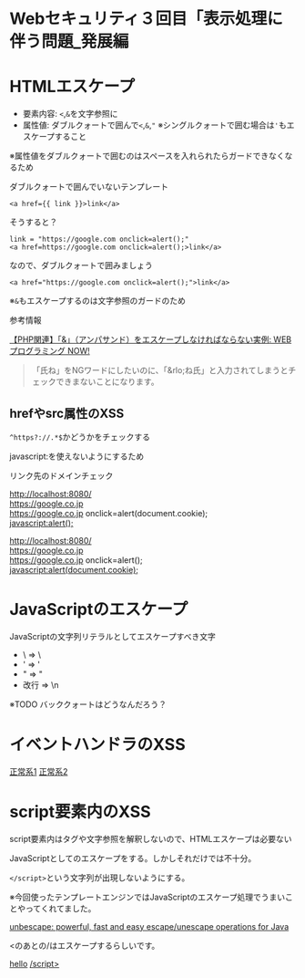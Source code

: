 # Webセキュリティ３回目「表示処理に伴う問題_発展編


# HTMLエスケープ

- 要素内容: `<`,`&`を文字参照に
- 属性値: ダブルクォートで囲んで`<`,`&`,`"`
※シングルクォートで囲む場合は`'`もエスケープすること

※属性値をダブルクォートで囲むのはスペースを入れられたらガードできなくなるため

ダブルクォートで囲んでいないテンプレート
```
<a href={{ link }}>link</a>
```

そうすると？
```
link = "https://google.com onclick=alert();"
<a href=https://google.com onclick=alert();>link</a>
```

なので、ダブルクォートで囲みましょう
```
<a href="https://google.com onclick=alert();">link</a>
```

※`&`もエスケープするのは文字参照のガードのため

参考情報

[【PHP関連】「&」（アンパサンド）をエスケープしなければならない実例: WEBプログラミング NOW\!](http://shimax.cocolog-nifty.com/search/2007/12/php_f864.html)

>「氏ね」をNGワードにしたいのに、「&rlo;ね氏」と入力されてしまうとチェックできまないことになります。


## hrefやsrc属性のXSS

`^https?://.*$`かどうかをチェックする

javascript:を使えないようにするため

リンク先のドメインチェック

<a href="./linkUnsafe?url=http://localhost:8080/">http://localhost:8080/</a><br>
<a href="./linkUnsafe?url=https://google.co.jp">https://google.co.jp</a><br>
<a href="./linkUnsafe?url=https://google.co.jp onclick=alert(document.cookie);">https://google.co.jp onclick=alert(document.cookie);</a><br>
<a href="./linkUnsafe?url=javascript:alert(document.cookie);">javascript:alert();</a><br>

<a href="./link?url=http://localhost:8080/">http://localhost:8080/</a><br>
<a href="./link?url=https://google.co.jp">https://google.co.jp</a><br>
<a href="./link?url=https://google.co.jp onclick=alert(document.cookie);">https://google.co.jp onclick=alert();</a><br>
<a href="./link?url=javascript:alert();">javascript:alert(document.cookie);</a><br>

# JavaScriptのエスケープ

JavaScriptの文字列リテラルとしてエスケープすべき文字

- \ => \\
- ' => \'
- " => \"
- 改行 => \n

※TODO バッククォートはどうなんだろう？

# イベントハンドラのXSS

<a href="./jsEvent?initMsg=hello">正常系1</a>
<a href="./jsEvent?initMsg=');alert(document.cookie)//">正常系2</a>


# script要素内のXSS

script要素内はタグや文字参照を解釈しないので、HTMLエスケープは必要ない

JavaScriptとしてのエスケープをする。しかしそれだけでは不十分。

`</script>`という文字列が出現しないようにする。

※今回使ったテンプレートエンジンではJavaScriptのエスケープ処理でうまいことやってくれてました。

[unbescape: powerful, fast and easy escape/unescape operations for Java](https://www.unbescape.org/)

<のあとの/はエスケープするらしいです。

<a href="./scriptTagUnsafe?logMsg=hello">hello</a>
<a href="./scriptTagUnsafe?logMsg=</script><script>alert(document.cookie)//">/script><script>alert(document.cookie)//</a>

<a href="./scriptTag?logMsg=hello">hello</a>
<a href="./scriptTag?logMsg=</script><script>alert(document.cookie)//">/script><script>alert(document.cookie)//</a>

script要素の外でパラメータを定義して、JavaScriptから参照するようにする方法もある。
```html
<div id="e1" data-foo="hello">
</div>
```

```js
var e1 = document.getElementById("e1");
console.log(e1.dataset.hello);
```

# インラインJSONP

```html
<script>
    display_length({"name": "徳丸"});
</script>
```

カスタムデータ属性とインラインJSONPをもちいる方法は安全性という観点では差が無いので、
使っっているフレームワークで選べばいいのでは。

# HTMLやCSSを許す場合

SNSやブログなどは許したい場合ありますよね。

HTMLの構文を解析して、表示していい要素のみを抽出する方法があります。
そのためのライブラリもあります。

[HTML Purifier \- Filter your HTML the standards\-compliant way\!](http://htmlpurifier.org/)

# おまけ

CSSのexprssionsという機能でjavascriptを起動できてしまう（IEの拡張機能…、デフォルトではOFF）

[Masato Kinugawa Security Blog](https://masatokinugawa.l0.cm/)

